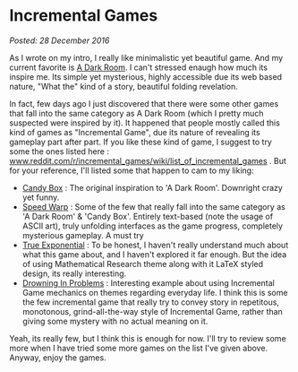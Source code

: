 Incremental Games
=================
_Posted: 28 December 2016_

As I wrote on my intro, I really like minimalistic yet beautiful game. And my current favorite is [A Dark Room](http://adarkroom.doublespeakgames.com). I can't stressed enaugh how much its inspire me. Its simple yet mysterious, highly accessible due its web based nature, "What the" kind of a story, beautiful folding revelation.

In fact, few days ago I just discovered that there were some other games that fall into the same category as A Dark Room (which I pretty much suspected were inspired by it). It happened that people mostly called this kind of games as "Incremental Game", due its nature of revealing its gameplay part after part. If you like these kind of game, I suggest to try some the ones listed here : www.reddit.com/r/incremental_games/wiki/list_of_incremental_games . But for your reference, I'll listed some that happen to cam to my liking:

- [Candy Box](http://candies.aniwey.net/) : The original inspiration to 'A Dark Room'. Downright crazy yet funny.
- [Speed Warp](http://speed-warp.net) : Some of the few that really fall into the same category as 'A Dark Room' & 'Candy Box'. Entirely text-based (note the usage of ASCII art), truly unfolding interfaces as the game progress, completely mysterious gameplay. A must try
- [True Exponential](http://angarg12.github.io/TrueExponential/) : To be honest, I haven't really understand much about what this game about, and I haven't explored it far enough. But the idea of using Mathematical Research theme along with it LaTeX styled design, its really interesting.
- [Drowning In Problems](http://game.notch.net/drowning/) : Interesting example about using Incremental Game mechanics on themes regarding everyday life. I think this is some the few incremental game that really try to convey story in repetitous, monotonous, grind-all-the-way style of Incremental Game, rather than giving some mystery with no actual meaning on it.

Yeah, its really few, but I think this is enough for now. I'll try to review some more when I have tried some more games on the list I've given above. Anyway, enjoy the games.